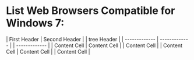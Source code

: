 # List Web Browsers Compatible for Windows 7:

| First Header  | Second Header | | tree Header |
| ------------- | ------------- | | ------------- |
| Content Cell  | Content Cell  | | Content Cell  |
| Content Cell  | Content Cell  | | Content Cell  |

